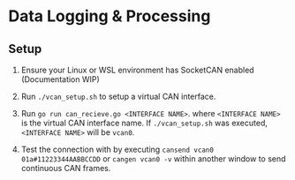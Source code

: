 # Data Logging & Processing

## Setup
1. Ensure your Linux or WSL environment has SocketCAN enabled (Documentation WIP)

2. Run `./vcan_setup.sh` to setup a virtual CAN interface.

3. Run `go run can_recieve.go <INTERFACE NAME>`. where `<INTERFACE NAME>` is the virtual CAN interface name. If `./vcan_setup.sh` was executed, `<INTERFACE NAME>` will be `vcan0`.

4. Test the connection with by executing `cansend vcan0 01a#11223344AABBCCDD` or `cangen vcan0 -v` within another window to send continuous CAN frames.
